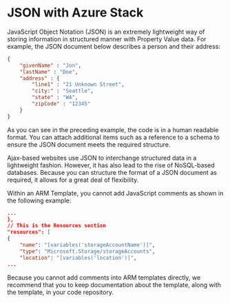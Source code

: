 # JSON with Azure Stack

JavaScript Object Notation (JSON) is an extremely lightweight way of storing information in structured manner with Property Value data. For example, the JSON document below describes a person and their address:

```JSON
{
    "givenName" : "Jon",
    "lastName" : "Doe",
    "address" : {
        "line1" : "21 Unknown Street",
        "city:" : "Seattle",
        "state" : "WA",
        "zipCode" : "12345"
    }
}
```

As you can see in the preceding example, the code is in a human readable format. You can attach additional items such as a reference to a schema to ensure the JSON document meets the required structure.

Ajax-based websites use JSON to interchange structured data in a lightweight fashion. However, it has also lead to the rise of NoSQL-based databases. Because you can structure the format of a JSON document as required, it allows for a great deal of flexibility.

Within an ARM Template, you cannot add JavaScript comments as shown in the following example:

```JSON
...
},
// This is the Resources section
"resources": [
{
    "name": "[variables('storageAccountName')]",
    "type": "Microsoft.Storage/storageAccounts",
    "location": "[variables('location')]",
...
```

Because you cannot add comments into ARM templates directly, we recommend that you to keep documentation about the template, along with the template, in your code repository.